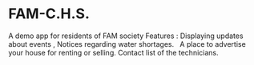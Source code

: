 # FAM-C.H.S.
A demo app for residents of FAM society
Features : 
Displaying updates about events , Notices regarding water shortages.  
A place to advertise your house for renting or selling. 
Contact list of the technicians. 
